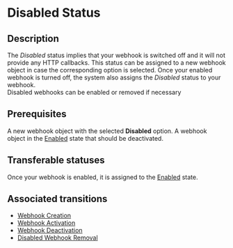 # Disabled Status
## Description
The *Disabled* status implies that your webhook is switched off and it will not provide any HTTP callbacks. This status can be assigned to a new webhook object in case the corresponding option is selected. Once your enabled webhook is turned off, the system also assigns the *Disabled* status to your webhook.  
Disabled webhooks can be enabled or removed if necessary
## Prerequisites 
A new webhook object with the selected **Disabled** option.
A webhook object in the [Enabled](s-b-enabled.html) state that should be deactivated.
## Transferable statuses
Once your webhook is enabled, it is assigned to the [Enabled](s-b-enabled.html) state.
## Associated transitions
* [Webhook Creation](t-1-new-disabled.html)
* [Webhook Activation](t-2-dis-enabled.html)
* [Webhook Deactivation](t-3-enab-disabled.html)
* [Disabled Webhook Removal](t-5-dis-deleted.html)
